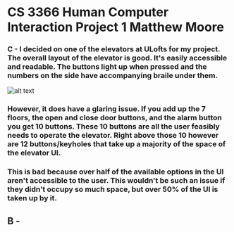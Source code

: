 # CS 3366 Human Computer Interaction Project 1 Matthew Moore

### C - I decided on one of the elevators at ULofts for my project. The overall layout of the elevator is good. It's easily accessible and readable. The buttons light up when pressed and the numbers on the side have accompanying braile under them.
![alt text](https://github.com/matthewmoore23/matthewmoore23.github.io/blob/main/elev1.jpg?raw=true=300x500)
### However, it does have a glaring issue. If you add up the 7 floors, the open and close door buttons, and the alarm button you get 10 buttons. These 10 buttons are all the user feasibly needs to operate the elevator. Right above those 10 however are 12 buttons/keyholes that take up a majority of the space of the elevator UI.
### This is bad because over half of the available options in the UI aren't accessible to the user. This wouldn't be such an issue if they didn't occupy so much space, but over 50% of the UI is taken up by it.

## B - 



<!--
**matthewmoore23/matthewmoore23** is a ✨ _special_ ✨ repository because its `README.md` (this file) appears on your GitHub profile.

Here are some ideas to get you started:

- 🔭 I’m currently working on ...
- 🌱 I’m currently learning ...
- 👯 I’m looking to collaborate on ...
- 🤔 I’m looking for help with ...
- 💬 Ask me about ...
- 📫 How to reach me: ...
- 😄 Pronouns: ...
- ⚡ Fun fact: ...
-->
